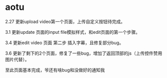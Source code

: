 aotu
====

2.27 更新upload video第一个页面，上传自定义按钮待完成。

3.1 更新update 页面的input file模拟样式，和edit页面的第一个步骤。

3.4 更新edit video 页面 第二步 插入字幕，且修复部分bug。

3.6 更新了剩下的2个页面，修复了一些bug，增加了返回顶部的js（上传控件赞用图片代替）。

至此页面基本完成，爷还有啥bug和没做好的通知我
